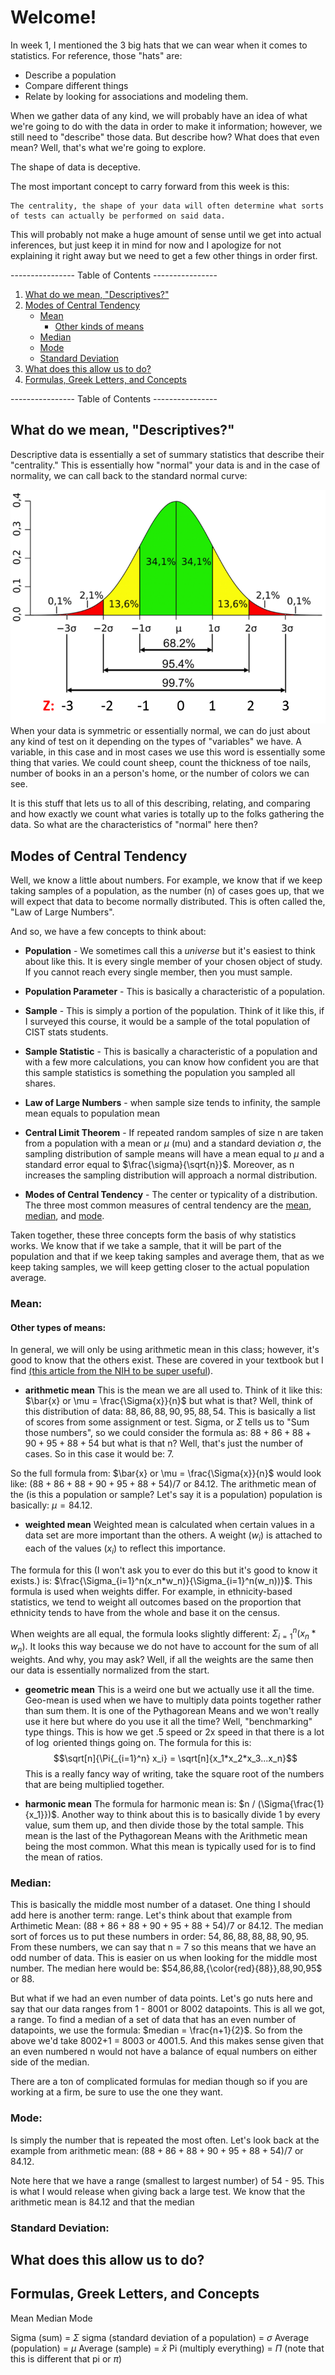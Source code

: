 # Welcome!
In week 1, I mentioned the 3 big hats that we can wear when it comes to statistics. For reference, those "hats" are: 

* Describe a population
* Compare different things
* Relate by looking for associations and modeling them.

When we gather data of any kind, we will probably have an idea of what we're going to do with the data in order to make it information; however, we still need to "describe" those data. But describe how? What does that even mean? Well, that's what we're going to explore.

The shape of data is deceptive. 

The most important concept to carry forward from this week is this: 

	The centrality, the shape of your data will often determine what sorts of tests can actually be performed on said data. 

This will probably not make a huge amount of sense until we get into actual inferences, but just keep it in mind for now and I apologize for not explaining it right away but we need to get a few other things in order first. 

---------------- Table of Contents ---------------- 

1. [What do we mean, "Descriptives?"](#whatmean)
2. [Modes of Central Tendency](#modes)
	* [Mean](#mean)
		* [Other kinds of means](#othermeans)
	* [Median](#median)
	* [Mode](#mode)
	* [Standard Deviation](#std)
3. [What does this allow us to do?](#whatdo)
4. [Formulas, Greek Letters, and Concepts](#concepts)

---------------- Table of Contents ---------------- 

## <a id="whatmean"></a>What do we mean, "Descriptives?"

Descriptive data is essentially a set of summary statistics that describe their "centrality." This is essentially how "normal" your data is and in the case of normality, we can call back to the standard normal curve: 

![Standard Normal Curve](/images/normal.png)
When your data is symmetric or essentially normal, we can do just about any kind of test on it depending on the types of "variables" we have. A variable, in this case and in most cases we use this word is essentially some thing that varies. We could count sheep, count the thickness of toe nails, number of books in an a person's home, or the number of colors we can see. 

It is this stuff that lets us to all of this describing, relating, and comparing and how exactly we count what varies is totally up to the folks gathering the data. So what are the characteristics of "normal" here then?

## <a id="modes"></a>Modes of Central Tendency
Well, we know a little about numbers. For example, we know that if we keep taking samples of a population, as the number (n) of cases goes up, that we will expect that data to become normally distributed. This is often called the, "Law of Large Numbers". 

And so, we have a few concepts to think about: 

* **Population** - We sometimes call this a *universe* but it's easiest to think about like this. It is every single member of your chosen object of study. If you cannot reach every single member, then you must sample. 

* **Population Parameter** - This is basically a characteristic of a population.

* **Sample** - This is simply a portion of the population. Think of it like this, if I surveyed this course, it would be a sample of the total population of CIST stats students. 

* **Sample Statistic** - This is basically a characteristic of a population and with a few more calculations, you can know how confident you are that this sample statistics is something the population you sampled all shares.

* **Law of Large Numbers** - when sample size tends to infinity, the sample mean equals to population mean
  
* **Central Limit Theorem** - If repeated random samples of size n are taken from a population with a mean or $\mu$ (mu) and a standard deviation $\sigma$, the sampling distribution of sample means will have a mean equal to $\mu$ and a standard error equal to $\frac{\sigma}{\sqrt{n}}$. Moreover, as n increases the sampling distribution will approach a normal distribution.
  
* **Modes of Central Tendency** - The center or typicality of a distribution. The three most common measures of central tendency are the [mean](#mean), [median](#median), and [mode](#mode). 

Taken together, these three concepts form the basis of why statistics works. We know that if we take a sample, that it will be part of the population and that if we keep taking samples and average them, that as we keep taking samples, we will keep getting closer to the actual population average. 

### <a id="mean"></a>Mean:


#### <a id="othermeans"></a>Other types of means:
In general, we will only be using arithmetic mean in this class; however, it's good to know that the others exist. These are covered in your textbook but I find [(this article from the NIH to be super useful](https://www.ncbi.nlm.nih.gov/pmc/articles/PMC3127352/#:~:text=Mean%20is%20the%20most%20commonly,and%20harmonic%20mean%20(HM).)).

* **arithmetic mean**
This is the mean we are all used to. Think of it like this: $\bar{x} or \mu = \frac{\Sigma{x}}{n}$ but what is that? Well, think of this distribution of data: $88, 86, 88, 90, 95, 88, 54$. This is basically a list of scores from some assignment or test. Sigma, or $\Sigma$ tells us to "Sum those numbers", so we could consider the formula as:  $88+86+88+90+95+88+54$ but what is that n? Well, that's just the number of cases. So in this case it would be: 7. 

So the full formula from: $\bar{x} or \mu = \frac{\Sigma{x}}{n}$ would look like: $(88+86+88+90+95+88+54)/7$ or 84.12. The arithmetic mean of the (is this a population or sample? Let's say it is a population) population is basically: $\mu = 84.12$.

* **weighted mean**
Weighted mean is calculated when certain values in a data set are more important than the others. A weight ($w_i$) is attached to each of the values ($x_i$) to reflect this importance. 

The formula for this (I won't ask you to ever do this but it's good to know it exists.) is: $\frac{\Sigma_{i=1}^n(x_n*w_n)}{\Sigma_{i=1}^n(w_n))}$. This formula is used when weights differ. For example, in ethnicity-based statistics, we tend to weight all outcomes based on the proportion that ethnicity tends to have from the whole and base it on the census. 

When weights are all equal, the formula looks slightly different: ${\Sigma_{i=1}^n(x_n*w_n)}$. It looks this way because we do not have to account for the sum of all weights. And why, you may ask? Well, if all the weights are the same then our data is essentially normalized from the start.

* **geometric mean** 
This is a weird one but we actually use it all the time. Geo-mean is used when we have to multiply data points together rather than sum them. It is one of the Pythagorean Means and we won't really use it here but where do you use it all the time? Well, "benchmarking" type things. This is how we get .5 speed or 2x speed in that there is a lot of $\log$ oriented things going on. The formula for this is: $$\sqrt[n]{\Pi{_{i=1}^n} x_i} = \sqrt[n]{x_1*x_2*x_3...x_n}$$
This is a really fancy way of writing, take the square root of the numbers that are being multiplied together.

* **harmonic mean**
 The formula for harmonic mean is: $n / (\Sigma{\frac{1}{x_1}})$. Another way to think about this is to basically divide 1 by every value, sum them up, and then divide those by the total sample. This mean is the last of the Pythagorean Means with the Arithmetic mean being the most common. What this mean is typically used for is to find the mean of ratios.

### <a id="median"></a>Median:
This is basically the middle most number of a dataset. One thing I should add here is another term: range. Let's think about that example from Arthimetic Mean: $(88+86+88+90+95+88+54)/7$ or 84.12. The median sort of forces us to put these numbers in order: $54,86,88,88,88,90,95$. From these numbers, we can say that n = 7 so this means that we have an odd number of data. This is easier on us when looking for the middle most number.  The median here would be: $54,86,88,{\color{red}{88}},88,90,95$ or 88. 

But what if we had an even number of data points. Let's go nuts here and say that our data ranges from 1 - 8001 or 8002 datapoints. This is all we got, a range. To find a median of a set of data that has an even number of datapoints, we use the formula: $median = \frac{n+1}{2}$. So from the above we'd take 8002+1 = 8003 or 4001.5. And this makes sense given that an even numbered n would not have a balance of equal numbers on either side of the median.

There are a ton of complicated formulas for median though so if you are working at a firm, be sure to use the one they want.

### <a id="mode"></a>Mode:
Is simply the number that is repeated the most often. Let's look back at the example from arithmetic mean: $(88+86+88+90+95+88+54)/7$ or 84.12. 

Note here that we have a range (smallest to largest number) of 54 - 95. This is what I would release when giving back a large test. We know that the arithmetic mean is 84.12 and that the median 

### <a id="std"></a>Standard Deviation:


## <a id="whatdo"></a>What does this allow us to do?


## <a id="concepts"></a>Formulas, Greek Letters, and Concepts
Mean
Median
Mode

Sigma (sum) = $\Sigma$ 
sigma (standard deviation of a population) = $\sigma$
Average (population) = $\mu$
Average (sample) = $\bar{x}$
Pi (multiply everything) = $\Pi$ (note that this is different that pi or $\pi$)
